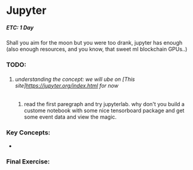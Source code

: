 # Jupyter
##### ETC: 1 Day

Shall you aim for the moon but you were too drank, jupyter has enough (also enough resources, and you know, that sweet ml blockchain GPUs..)<br>

### TODO:
1. ###### understanding the concept: we will ube on [This site]https://jupyter.org/index.html for now
    1. read the first paregraph and try jupyterlab. 
        why don't you build a custome notebook with some nice tensorboard package and get some event data and view the magic.
### Key Concepts:
-   
    
### Final Exercise:
